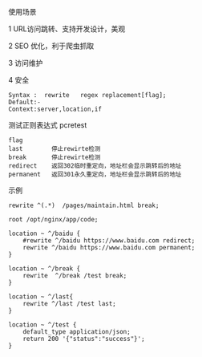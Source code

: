 使用场景

1 URL访问跳转、支持开发设计，美观

2 SEO 优化，利于爬虫抓取

3 访问维护

4 安全

```
Syntax :  rewrite   regex replacement[flag];
Default:-
Context:server,location,if
```

测试正则表达式 pcretest
```
flag
last        停止rewirte检测
break		停止rewirte检测
redirect   	返回302临时重定向，地址栏会显示跳转后的地址
permanent 	返回301永久重定向，地址栏会显示跳转后的地址
```

示例
```
rewrite ^(.*)  /pages/maintain.html break;
```

```
root /opt/nginx/app/code;

location ~ ^/baidu {
    #rewrite ^/baidu https://www.baidu.com redirect;
    rewrite ^/baidu https://www.baidu.com permanent;
}

location ~ ^/break {
    rewrite  ^/break /test break;
}

location ~ ^/last{
    rewrite ^/last /test last;
}

location ~ ^/test {
    default_type application/json;
    return 200 '{"status":"success"}';
}
```